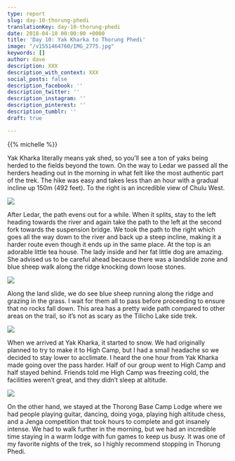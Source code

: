```yaml
---
type: report
slug: day-10-thorung-phedi
translationKey: day-10-thorung-phedi
date: 2018-04-10 00:00:00 +0000
title: 'Day 10: Yak Kharka to Thorung Phedi'
image: "/v1551464760/IMG_2775.jpg"
keywords: []
author: dave
description: XXX
description_with_context: XXX
social_posts: false
description_facebook: ''
description_twitter: ''
description_instagram: ''
description_pinterest: ''
description_tumblr: ''
draft: true

---
```

{{% michelle %}}

Yak Kharka literally means yak shed, so you’ll see a ton of yaks being herded to the fields beyond the town. On the way to Ledar we passed all the herders heading out in the morning in what felt like the most authentic part of the trek. The hike was easy and takes less than an hour with a gradual incline up 150m (492 feet). To the right is an incredible view of Chulu West.

![](https://res.cloudinary.com/wildernessprime/image/upload/w_800,dpr_auto/v1551464817/IMG_2751.jpg)

After Ledar, the path evens out for a while. When it splits, stay to the left heading towards the river and again take the path to the left at the second fork towards the suspension bridge. We took the path to the right which goes all the way down to the river and back up a steep incline, making it a harder route even though it ends up in the same place. At the top is an adorable little tea house. The lady inside and her fat little dog are amazing. She advised us to be careful ahead because there was a landslide zone and blue sheep walk along the ridge knocking down loose stones.

![](https://res.cloudinary.com/wildernessprime/image/upload/w_800,dpr_auto/v1551464874/IMG_2765.jpg)

Along the land slide, we do see blue sheep running along the ridge and grazing in the grass. I wait for them all to pass before proceeding to ensure that no rocks fall down. This area has a pretty wide path compared to other areas on the trail, so it’s not as scary as the Tilicho Lake side trek.

![](https://res.cloudinary.com/wildernessprime/image/upload/w_800,dpr_auto/v1551464760/IMG_2775.jpg)

When we arrived at Yak Kharka, it started to snow. We had originally planned to try to make it to High Camp, but I had a small headache so we decided to stay lower to acclimate. I heard the one hour from Yak Kharka made going over the pass harder. Half of our group went to High Camp and half stayed behind. Friends told me High Camp was freezing cold, the facilities weren’t great, and they didn’t sleep at altitude.

![](https://res.cloudinary.com/wildernessprime/image/upload/w_800,dpr_auto/v1551465029/IMG_2768.jpg)

On the other hand, we stayed at the Thorong Base Camp Lodge where we had people playing guitar, dancing, doing yoga, playing high altitude chess, and a Jenga competition that took hours to complete and got insanely intense. We had to walk further in the morning, but we had an incredible time staying in a warm lodge with fun games to keep us busy. It was one of my favorite nights of the trek, so I highly recommend stopping in Thorung Phedi.
